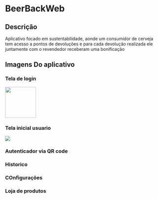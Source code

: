# BeerBackWeb
## Descrição
  Aplicativo focado em sustentabilidade, aonde um consumidor de cerveja tem acesso a pontos de devoluções e para cada devolução realizada ele juntamente com o revendedor receberam uma bonificação


## Imagens Do aplicativo

### Tela de login
<img src="caminho" width="100px" >

### Tela inicial usuario
   <img src="caminho" width="" >

### Autenticador via QR code

### Historico 


### COnfigurações


### Loja de produtos
